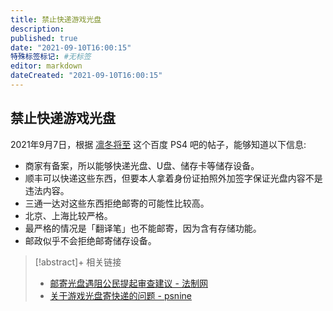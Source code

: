 ```yaml
---
title: 禁止快递游戏光盘
description:
published: true
date: "2021-09-10T16:00:15"
特殊标签标记: #无标签
editor: markdown
dateCreated: "2021-09-10T16:00:15"
---
```


## 禁止快递游戏光盘

2021年9月7日，根据 [凛冬将至](https://web.archive.org/web/20210909145419/https://tieba.baidu.com/p/7529689972) 这个百度 PS4 吧的帖子，能够知道以下信息:

+   商家有备案，所以能够快递光盘、U盘、储存卡等储存设备。
+   顺丰可以快递这些东西，但要本人拿着身份证拍照外加签字保证光盘内容不是违法内容。
+   三通一达对这些东西拒绝邮寄的可能性比较高。
+   北京、上海比较严格。
+   最严格的情况是「翻译笔」也不能邮寄，因为含有存储功能。
+   邮政似乎不会拒绝邮寄储存设备。

> [!abstract]+ 相关链接
> + [邮寄光盘遇阻公民提起审查建议 - 法制网](https://web.archive.org/web/20210224053809/http://www.legaldaily.com.cn/index/content/2021-02/24/content_8438812.htm)
> + [关于游戏光盘寄快递的问题 - psnine](https://web.archive.org/web/20210910080742/https://psnine.com/qa/29564)
